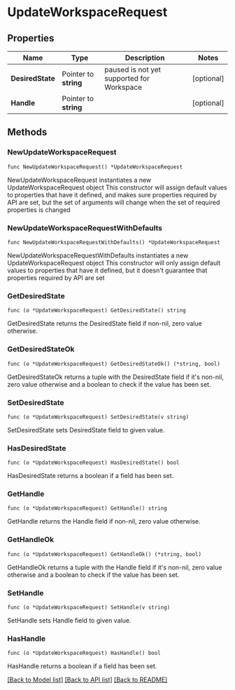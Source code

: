 # UpdateWorkspaceRequest

## Properties

Name | Type | Description | Notes
------------ | ------------- | ------------- | -------------
**DesiredState** | Pointer to **string** | paused is not yet supported for Workspace | [optional] 
**Handle** | Pointer to **string** |  | [optional] 

## Methods

### NewUpdateWorkspaceRequest

`func NewUpdateWorkspaceRequest() *UpdateWorkspaceRequest`

NewUpdateWorkspaceRequest instantiates a new UpdateWorkspaceRequest object
This constructor will assign default values to properties that have it defined,
and makes sure properties required by API are set, but the set of arguments
will change when the set of required properties is changed

### NewUpdateWorkspaceRequestWithDefaults

`func NewUpdateWorkspaceRequestWithDefaults() *UpdateWorkspaceRequest`

NewUpdateWorkspaceRequestWithDefaults instantiates a new UpdateWorkspaceRequest object
This constructor will only assign default values to properties that have it defined,
but it doesn't guarantee that properties required by API are set

### GetDesiredState

`func (o *UpdateWorkspaceRequest) GetDesiredState() string`

GetDesiredState returns the DesiredState field if non-nil, zero value otherwise.

### GetDesiredStateOk

`func (o *UpdateWorkspaceRequest) GetDesiredStateOk() (*string, bool)`

GetDesiredStateOk returns a tuple with the DesiredState field if it's non-nil, zero value otherwise
and a boolean to check if the value has been set.

### SetDesiredState

`func (o *UpdateWorkspaceRequest) SetDesiredState(v string)`

SetDesiredState sets DesiredState field to given value.

### HasDesiredState

`func (o *UpdateWorkspaceRequest) HasDesiredState() bool`

HasDesiredState returns a boolean if a field has been set.

### GetHandle

`func (o *UpdateWorkspaceRequest) GetHandle() string`

GetHandle returns the Handle field if non-nil, zero value otherwise.

### GetHandleOk

`func (o *UpdateWorkspaceRequest) GetHandleOk() (*string, bool)`

GetHandleOk returns a tuple with the Handle field if it's non-nil, zero value otherwise
and a boolean to check if the value has been set.

### SetHandle

`func (o *UpdateWorkspaceRequest) SetHandle(v string)`

SetHandle sets Handle field to given value.

### HasHandle

`func (o *UpdateWorkspaceRequest) HasHandle() bool`

HasHandle returns a boolean if a field has been set.


[[Back to Model list]](../README.md#documentation-for-models) [[Back to API list]](../README.md#documentation-for-api-endpoints) [[Back to README]](../README.md)


